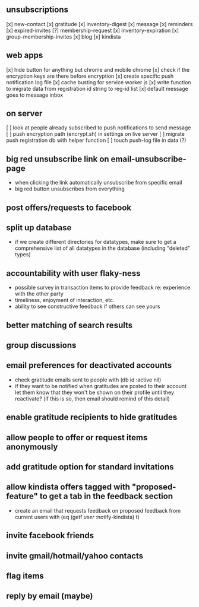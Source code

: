 ## unsubscriptions
 [x] new-contact
 [x] gratitude
 [x] inventory-digest
 [x] message
 [x] reminders
 [x] expired-invites
 [?] membership-request
 [x] inventory-expiration
 [x] group-membership-invites
 [x] blog
 [x] kindista

## web apps
 [x] hide button for anything but chrome and mobile chrome
 [x] check if the encryption keys are there before encryption
 [x] create specific push notification log file
 [x] cache busting for service worker js
 [x] write function to migrate data from registration id string to reg-id list
 [x] default message goes to message inbox
 ## on server
   [ ] look at people already subscribed to push notifications to send message
   [ ] push encryption path (encrypt.sh) in settings on live server
   [ ] migrate push registration db with helper function
   [ ] touch push-log file in data (?)
## big red unsubscribe link on email-unsubscribe-page
  - when clicking the link automatically unsubscribe from specific email
  - big red button unsubscribes from everything
## post offers/requests to facebook
## split up database
  - if we create different directories for datatypes, make sure to get a comprehensive list of all datatypes in the database (including "deleted" types)
## accountability with user flaky-ness
  - possible survey in transaction items to provide feedback re: experience
    with the other party
  - timeliness, enjoyment of interaction, etc.
  - ability to see constructive feedback if others can see yours
## better matching of search results
## group discussions
## email preferences for deactivated accounts
  - check gratitude emails sent to people with (db id :active nil)
  - if they want to be notified when gratitudes are posted to their account
    let them know that they won't be shown on their profile until they
    reactivate? (if this is so, then email should remind of this detail)
## enable gratitude recipients to hide gratitudes
## allow people to offer or request items anonymously
## add gratitude option for standard invitations
## allow kindista offers tagged with "proposed-feature" to get a tab in the feedback section
  - create an email that requests feedback on proposed feedback from current users with (eq (getf *user* :notify-kindista) t)
## invite facebook friends
## invite gmail/hotmail/yahoo contacts
## flag items
## reply by email (maybe)
